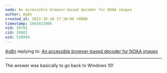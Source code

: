 ```yaml
---
node: An accessible browser-based decoder for NOAA images
author: Ag8n
created_at: 2022-10-10 17:30:06 +0000
timestamp: 1665423006
nid: 30701
cid: 30681
uid: 520994
---
```




[Ag8n](../profile/Ag8n) replying to: [An accessible browser-based decoder for NOAA images](../notes/sashae/05-03-2022/an-accessible-browser-based-decoder-for-noaa-images)

----
The answer was basically to go back to Windows 10!